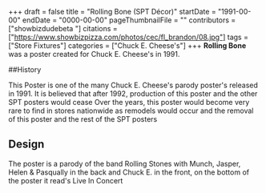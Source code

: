 +++
draft = false
title = "Rolling Bone (SPT Décor)"
startDate = "1991-00-00"
endDate = "0000-00-00"
pageThumbnailFile = ""
contributors = ["showbizdudebeta "]
citations = ["https://www.showbizpizza.com/photos/cec/fl_brandon/08.jpg"]
tags = ["Store Fixtures"]
categories = ["Chuck E. Cheese's"]
+++
**Rolling Bone** was a poster created for Chuck E. Cheese's in  1991.

##History 

This Poster is one of the many Chuck E. Cheese's parody poster's released in 1991. It is believed that after 1992, production of this poster and the other SPT posters would cease 
Over the years, this poster would become very rare to find in stores nationwide as remodels would occur and the removal of this poster and the rest of the SPT posters 

## Design 

The poster is a parody of the band Rolling Stones with  Munch, Jasper, Helen & Pasqually in the back and Chuck E. in the front, on the bottom of the poster it read's Live In Concert  
